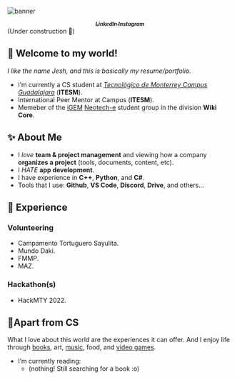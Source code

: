 <!--
**J35HN/J35HN** is a ✨ _special_ ✨ repository because its `README.md` (this file) appears on your GitHub profile.

Here are some ideas to get you started:

- 🔭 I’m currently working on ...
- 🌱 I’m currently learning ...
- 👯 I’m looking to collaborate on ...
- 🤔 I’m looking for help with ...
- 💬 Ask me about ...
- 📫 How to reach me: ...
- 😄 Pronouns: ...
- ⚡ Fun fact: ...
-->
![banner](https://user-images.githubusercontent.com/72514826/224431446-60496e02-1863-43a6-ae85-b19b5c1d984d.png)
<div align="center">
 <a href = "https://www.linkedin.com/in/jeshuanavaavila/"> <strong><sub><i> LinkedIn </i></sub></strong> </a>
 <a href = "https://www.instagram.com/yllaertontubhsej/"> <strong><sub><i> Instagram </i></sub></strong> </a>
</div>
(Under construction 🚧)

## 👋 Welcome to my world! 
_I like the name Jesh, and this is basically my resume/portfolio._
* I’m currently a CS student at [_Tecnológico de Monterrey Campus Guadalajara_](https://tec.mx/en) (**ITESM**). 
* International Peer Mentor at Campus (**ITESM**).
* Memeber of the [iGEM](https://igem.org/) [Neotech-e](https://www.instagram.com/igemtec_gdl/) student group in the division **Wiki Core**.

## ✨ About Me
* I _love_ **team & project management** and viewing how a company **organizes a project** (tools, documents, content, etc). 
* I _HATE_ **app development**. 
* I have experience in **C++**, **Python**, and **C#**. 
* Tools that I use: **Github**, **VS Code**, **Discord**, **Drive**, and others...

## 🚩 Experience 
### Volunteering
* Campamento Tortuguero Sayulita.
* Mundo Daki.
* FMMP.
* MAZ.
### Hackathon(s) 
* HackMTY 2022. 


## 🎨Apart from CS
What I love about this world are the experiences it can offer. And I enjoy life through [books](https://github.com/J35HN/J35HN/blob/main/book-record.md), art, [music](https://open.spotify.com/user/zcarlsn5bxslhx81ksavsnekv?si=491b73fe330f456c), food, and [video games](https://steamcommunity.com/id/pigihunter/). 
* I’m currently reading:
  * (nothing! Still searching for a book :o)

